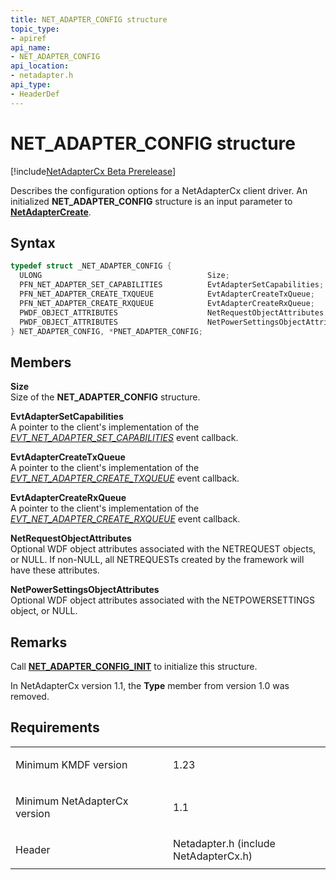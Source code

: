 ```yaml
---
title: NET_ADAPTER_CONFIG structure
topic_type:
- apiref
api_name:
- NET_ADAPTER_CONFIG
api_location:
- netadapter.h
api_type:
- HeaderDef
---
```


# NET_ADAPTER_CONFIG structure


[!include[NetAdapterCx Beta Prerelease](../netcx-beta-prerelease.md)]

Describes the configuration options for a NetAdapterCx client driver. An initialized **NET_ADAPTER_CONFIG** structure is an input parameter to [**NetAdapterCreate**](netadaptercreate.md).

Syntax
------

```cpp
typedef struct _NET_ADAPTER_CONFIG {
  ULONG                                     Size;
  PFN_NET_ADAPTER_SET_CAPABILITIES          EvtAdapterSetCapabilities;
  PFN_NET_ADAPTER_CREATE_TXQUEUE            EvtAdapterCreateTxQueue;
  PFN_NET_ADAPTER_CREATE_RXQUEUE            EvtAdapterCreateRxQueue;
  PWDF_OBJECT_ATTRIBUTES                    NetRequestObjectAttributes;
  PWDF_OBJECT_ATTRIBUTES                    NetPowerSettingsObjectAttributes;
} NET_ADAPTER_CONFIG, *PNET_ADAPTER_CONFIG;
```

Members
-------

**Size**  
Size of the **NET_ADAPTER_CONFIG** structure.

**EvtAdapterSetCapabilities**  
A pointer to the client's implementation of the [*EVT_NET_ADAPTER_SET_CAPABILITIES*](evt-net-adapter-set-capabilities.md) event callback.

**EvtAdapterCreateTxQueue**  
A pointer to the client's implementation of the [*EVT_NET_ADAPTER_CREATE_TXQUEUE*](evt-net-adapter-create-txqueue.md) event callback.

**EvtAdapterCreateRxQueue**  
A pointer to the client's implementation of the [*EVT_NET_ADAPTER_CREATE_RXQUEUE*](evt-net-adapter-create-rxqueue.md) event callback.

**NetRequestObjectAttributes**  
Optional WDF object attributes associated with the NETREQUEST objects, or NULL.  If non-NULL, all NETREQUESTs created by the framework will have these attributes.

**NetPowerSettingsObjectAttributes**  
Optional WDF object attributes associated with the NETPOWERSETTINGS object, or NULL.

Remarks
-------

Call [**NET_ADAPTER_CONFIG_INIT**](net-adapter-config-init.md) to initialize this structure.

In NetAdapterCx version 1.1, the **Type** member from version 1.0 was removed.

Requirements
------------

<table>
<colgroup>
<col width="50%" />
<col width="50%" />
</colgroup>
<tbody>
<tr class="odd">
<td align="left"><p>Minimum KMDF version</p></td>
<td align="left"><p>1.23</p></td>
</tr>
<tr class="even">
<td align="left"><p>Minimum NetAdapterCx version</p></td>
<td align="left"><p>1.1</p></td>
</tr>
<tr class="odd">
<td align="left"><p>Header</p></td>
<td align="left">Netadapter.h (include NetAdapterCx.h) </td>
</tr>
</tbody>
</table>

 

 





